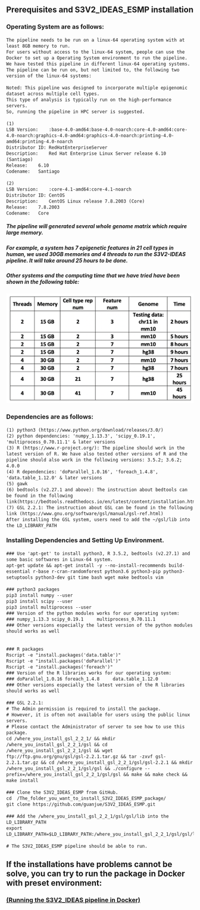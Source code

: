 ## Prerequisites and S3V2_IDEAS_ESMP installation

### 
### Operating System are as follows:
```
The pipeline needs to be run on a linux-64 operating system with at least 8GB memory to run. 
For users without access to the linux-64 system, people can use the Docker to set up a Operating System environment to run the pipeline.
We have tested this pipeline in different linux-64 operating systems. 
The pipeline can be run on, but not limited to, the following two version of the linux-64 systems:

Noted: This pipeline was designed to incorporate multiple epigenomic dataset across multiple cell types. 
This type of analysis is typically run on the high-performance servers. 
So, running the pipeline in HPC server is suggested.

(1)
LSB Version:	:base-4.0-amd64:base-4.0-noarch:core-4.0-amd64:core-4.0-noarch:graphics-4.0-amd64:graphics-4.0-noarch:printing-4.0-amd64:printing-4.0-noarch
Distributor ID:	RedHatEnterpriseServer
Description:	Red Hat Enterprise Linux Server release 6.10 (Santiago)
Release:	6.10
Codename:	Santiago

(2)
LSB Version:	:core-4.1-amd64:core-4.1-noarch
Distributor ID:	CentOS
Description:	CentOS Linux release 7.8.2003 (Core)
Release:	7.8.2003
Codename:	Core

```
##### The pipeline will generated several whole genome matrix which require large memory.
##### For example, a system has 7 epigenetic features in 21 cell types in human, we used 30GB memories and 4 threads to run the S3V2-IDEAS pipeline. It will take around 25 hours to be done.
##### Other systems and the computing time that we have tried have been shown in the following table:

<img src="https://github.com/guanjue/S3V2_IDEAS_ESMP/blob/master/figures/computing_resource_timing.png" width="600"/>


### Dependencies are as follows:
```
(1) python3 (https://www.python.org/download/releases/3.0/)
(2) python dependencies: 'numpy_1.13.3', 'scipy_0.19.1', 'multiprocess_0.70.11.1' & later versions
(3) R (https://www.r-project.org/): The pipeline should work in the latest version of R. We have also tested other versions of R and the pipeline should also work in the following versions: 3.5.2; 3.6.2; 4.0.0
(4) R dependencies: 'doParallel_1.0.16', 'foreach_1.4.8', 'data.table_1.12.0' & later versions
(5) gawk
(6) bedtools (v2.27.1 and above): The instruction about bedtools can be found in the following link(https://bedtools.readthedocs.io/en/latest/content/installation.html)
(7) GSL 2.2.1: The instruction about GSL can be found in the following link (https://www.gnu.org/software/gsl/manual/gsl-ref.html)
After installing the GSL system, users need to add the ~/gsl/lib into the LD_LIBRARY_PATH
```

### Installing Dependencies and Setting Up Environment. 
```
### Use 'apt-get' to install python3, R 3.5.2, bedtools (v2.27.1) and some basic softwares in Linux-64 system.
apt-get update && apt-get install -y --no-install-recommends build-essential r-base r-cran-randomforest python3.6 python3-pip python3-setuptools python3-dev git time bash wget make bedtools vim

### python3 packages
pip3 install numpy --user
pip3 install scipy --user
pip3 install multiprocess --user
### Version of the python modules works for our operating system:
### numpy_1.13.3 scipy_0.19.1     multiprocess_0.70.11.1
### Other versions especially the latest version of the python modules should works as well


### R packages
Rscript -e "install.packages('data.table')"
Rscript -e "install.packages('doParallel')"
Rscript -e "install.packages('foreach')"
### Version of the R libraries works for our operating system:
### doParallel_1.0.16 foreach_1.4.8     data.table_1.12.0
### Other versions especially the latest version of the R libraries should works as well

### GSL 2.2.1: 
# The Admin permission is required to install the package. 
# However, it is often not available for users using the public linux servers. 
# Please contact the Administrator of server to see how to use this package.
cd /where_you_install_gsl_2_2_1/ && mkdir /where_you_install_gsl_2_2_1/gsl && cd /where_you_install_gsl_2_2_1/gsl && wget ftp://ftp.gnu.org/gnu/gsl/gsl-2.2.1.tar.gz && tar -zxvf gsl-2.2.1.tar.gz && cd /where_you_install_gsl_2_2_1/gsl/gsl-2.2.1 && mkdir /where_you_install_gsl_2_2_1/gsl/gsl && ./configure --prefix=/where_you_install_gsl_2_2_1/gsl/gsl && make && make check && make install 

### Clone the S3V2_IDEAS_ESMP from GitHub.
cd  /The_folder_you_want_to_install_S3V2_IDEAS_ESMP_package/
git clone https://github.com/guanjue/S3V2_IDEAS_ESMP.git

### Add the /where_you_install_gsl_2_2_1/gsl/gsl/lib into the LD_LIBRARY_PATH
export LD_LIBRARY_PATH=$LD_LIBRARY_PATH:/where_you_install_gsl_2_2_1/gsl/gsl/lib/

# The S3V2_IDEAS_ESMP pipeline should be able to run.
```

## If the installations have problems cannot be solve, you can try to run the package in Docker with preset environment:
### [(Running the S3V2_IDEAS pipeline in Docker)](https://github.com/guanjue/S3V2_IDEAS_ESMP/blob/master/run_S3V2_IDEAS_in_Docker.md)

